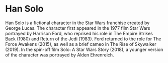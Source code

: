 # Han Solo

Han Solo is a fictional character in the Star Wars franchise created by George Lucas. 
The character first appeared in the 1977 film Star Wars portrayed by Harrison Ford, 
who reprised his role in The Empire Strikes Back (1980) and Return of the Jedi (1983). 
Ford returned to the role for The Force Awakens (2015), as well as a brief cameo in The Rise of Skywalker (2019). 
In the spin-off film Solo: A Star Wars Story (2018), a younger version of the character was portrayed by Alden Ehrenreich.